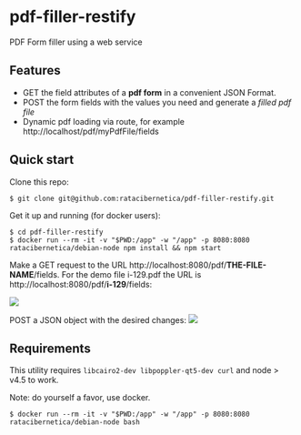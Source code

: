 # pdf-filler-restify

PDF Form filler using a web service

## Features

* GET the field attributes of a **pdf form** in a convenient JSON Format.
* POST the form fields with the values you need and generate a *filled pdf file*
* Dynamic pdf loading via route, for example http://localhost/pdf/myPdfFile/fields

## Quick start 

Clone this repo:

```
$ git clone git@github.com:ratacibernetica/pdf-filler-restify.git
```

Get it up and running (for docker users):

```
$ cd pdf-filler-restify
$ docker run --rm -it -v "$PWD:/app" -w "/app" -p 8080:8080 ratacibernetica/debian-node npm install && npm start
```

Make a GET request to the URL http://localhost:8080/pdf/**THE-FILE-NAME**/fields. For the demo file i-129.pdf the URL is http://localhost:8080/pdf/**i-129**/fields:

![](http://res.cloudinary.com/ratacibernetica/image/upload/v1492568096/Screen_Shot_2017-04-18_at_10.11.52_PM_jbf92f.png)

POST a JSON object with the desired changes:
![](http://res.cloudinary.com/ratacibernetica/image/upload/v1492568096/Screen_Shot_2017-04-18_at_10.12.10_PM_jmsokk.png)

## Requirements

This utility requires `libcairo2-dev libpoppler-qt5-dev curl` and node > v4.5 to work.

Note: do yourself a favor, use docker.

```
$ docker run --rm -it -v "$PWD:/app" -w "/app" -p 8080:8080 ratacibernetica/debian-node bash
```


